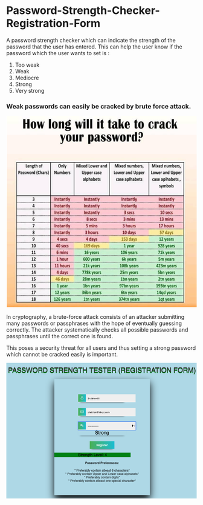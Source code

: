 # Password-Strength-Checker-Registration-Form

A password strength checker which can indicate the strength of the password that the user has entered.
This can help the user know if the password which the user wants to set is :
1. Too weak
2. Weak
3. Mediocre
4. Strong
5. Very strong

###  Weak passwords can easily be cracked by brute force attack.

![Image of Brute Force Attack Time taken](Password_strength_Image.png)

In cryptography, a brute-force attack consists of an attacker submitting many passwords or passphrases with the hope of eventually guessing correctly. The attacker systematically checks all possible passwords and passphrases until the correct one is found.

This poses a security threat for all users and thus setting a strong password which cannot be cracked easily is important.

![screenshot](screenshot_proj.png)
